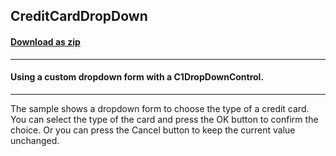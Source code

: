 ## CreditCardDropDown
#### [Download as zip](https://grapecity.github.io/DownGit/#/home?url=https://github.com/GrapeCity/ComponentOne-WinForms-Samples/tree/master/NetFramework\Input\VB\CreditCardDropDown)
____
#### Using a custom dropdown form with a C1DropDownControl.
____
The sample shows a dropdown form to choose the type of a credit card. You can select the type of the card and press the OK button to confirm the choice. Or you can press the Cancel button to keep the current value unchanged. 